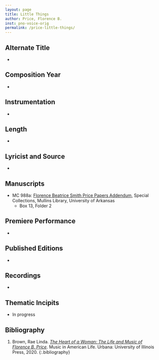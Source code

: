 ```yaml
---
layout: page
title: Little Things
author: Price, Florence B.
inst: pno-voice-orig
permalink: /price-little-things/
---
```


## Alternate Title
- 

## Composition Year
- 

## Instrumentation
- 

## Length
- 

## Lyricist and Source
- 

## Manuscripts
- MC 988a: <a href="https://uark.as.atlas-sys.com/repositories/2/resources/1522" target="_blank">Florence Beatrice Smith Price Papers Addendum</a>, Special Collections, Mullins Library, University of Arkansas
    * Box 13, Folder 2

## Premiere Performance
- 

## Published Editions
- 

## Recordings
- 

## Thematic Incipits
- In progress

## Bibliography
1. Brown, Rae Linda. <a href="https://www.worldcat.org/title/1122800180" target="_blank">*The Heart of a Woman: The Life and Music of Florence B. Price*</a>. Music in American Life. Urbana: University of Illinois Press, 2020.
{:.bibliography}
